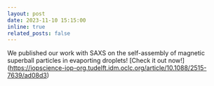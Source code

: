 ```yaml
---
layout: post
date: 2023-11-10 15:15:00
inline: true
related_posts: false
---
```


We published our work with SAXS on the self-assembly of magnetic superball particles in evaporting droplets! [Check it out now!] (https://iopscience-iop-org.tudelft.idm.oclc.org/article/10.1088/2515-7639/ad08d3)
